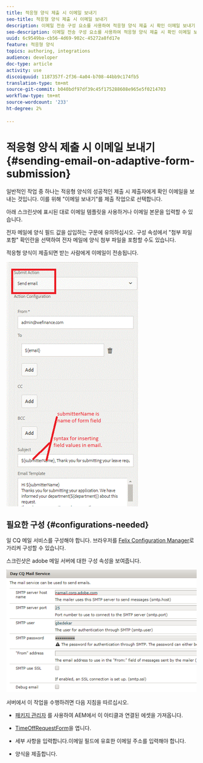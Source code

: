 ```yaml
---
title: 적응형 양식 제출 시 이메일 보내기
seo-title: 적응형 양식 제출 시 이메일 보내기
description: 이메일 전송 구성 요소를 사용하여 적응형 양식 제출 시 확인 이메일 보내기
seo-description: 이메일 전송 구성 요소를 사용하여 적응형 양식 제출 시 확인 이메일 보내기
uuid: 6c9549ba-cb56-4d69-902c-45272a8fd17e
feature: 적응형 양식
topics: authoring, integrations
audience: developer
doc-type: article
activity: use
discoiquuid: 1187357f-2f36-4a04-b708-44bb9c174fb5
translation-type: tm+mt
source-git-commit: b040bdf97df39c45f175288608e965e5f0214703
workflow-type: tm+mt
source-wordcount: '233'
ht-degree: 2%

---
```



# 적응형 양식 제출 시 이메일 보내기 {#sending-email-on-adaptive-form-submission}

일반적인 작업 중 하나는 적응형 양식의 성공적인 제출 시 제출자에게 확인 이메일을 보내는 것입니다. 이를 위해 &quot;이메일 보내기&quot;를 제출 작업으로 선택합니다.

아래 스크린샷에 표시된 대로 이메일 템플릿을 사용하거나 이메일 본문을 입력할 수 있습니다.

전자 메일에 양식 필드 값을 삽입하는 구문에 유의하십시오. 구성 속성에서 &quot;첨부 파일 포함&quot; 확인란을 선택하여 전자 메일에 양식 첨부 파일을 포함할 수도 있습니다.

적응형 양식이 제출되면 받는 사람에게 이메일이 전송됩니다.

![SendEmail](assets/sendemailaction.gif)

## 필요한 구성 {#configurations-needed}

일 CQ 메일 서비스를 구성해야 합니다. 브라우저를 [Felix Configuration Manager](http://localhost:4502/system/console/configMgr)로 가리켜 구성할 수 있습니다.

스크린샷은 adobe 메일 서버에 대한 구성 속성을 보여줍니다.

![우편 서비스](assets/mailservice.png)

서버에서 이 작업을 수행하려면 다음 지침을 따르십시오.

* [패키지 관리자](assets/timeoffrequest.zip) 를 사용하여 AEM에서 이 아티클과 연결된 에셋을 가져옵니다.

* [TimeOffRequestForm](http://localhost:4502/content/dam/formsanddocuments/helpx/timeoffrequestform/jcr:content?wcmmode=disabled)을 엽니다.

* 세부 사항을 입력합니다.이메일 필드에 유효한 이메일 주소를 입력해야 합니다.

* 양식을 제출합니다.

